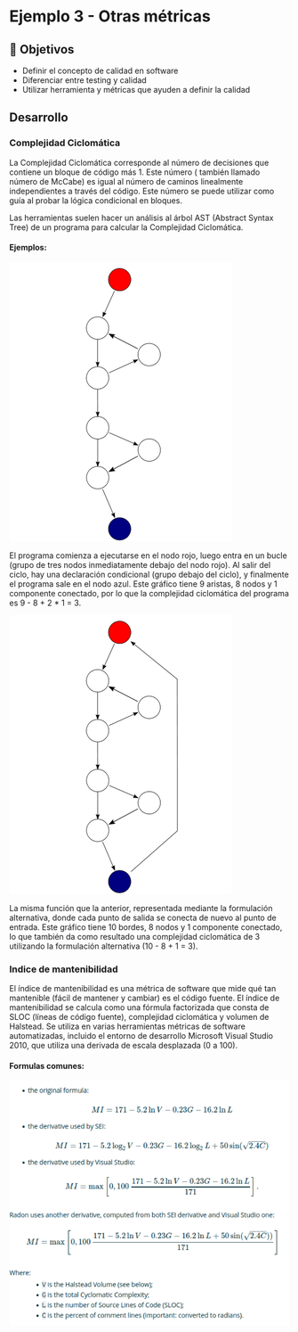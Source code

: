 # Ejemplo 3 - Otras métricas

## :dart: Objetivos

- Definir el concepto de calidad en software
- Diferenciar entre testing y calidad
- Utilizar herramienta y métricas que ayuden a definir la calidad

## Desarrollo

### Complejidad Ciclomática

La Complejidad Ciclomática corresponde al número de decisiones que contiene un bloque de código más 1. Este número (
también llamado número de McCabe) es igual al número de caminos linealmente independientes a través del código. Este
número se puede utilizar como guía al probar la lógica condicional en bloques.

Las herramientas suelen hacer un análisis al árbol AST (Abstract Syntax Tree) de un programa para calcular la
Complejidad Ciclomática.

#### Ejemplos:

![img_2.png](img_2.png)

El programa comienza a ejecutarse en el nodo rojo, luego entra en un bucle (grupo de tres nodos inmediatamente debajo
del nodo rojo). Al salir del ciclo, hay una declaración condicional (grupo debajo del ciclo), y finalmente el programa
sale en el nodo azul. Este gráfico tiene 9 aristas, 8 nodos y 1 componente conectado, por lo que la complejidad
ciclomática del programa es 9 - 8 + 2 * 1 = 3.

![img_3.png](img_3.png)

La misma función que la anterior, representada mediante la formulación alternativa, donde cada punto de salida se
conecta de nuevo al punto de entrada. Este gráfico tiene 10 bordes, 8 nodos y 1 componente conectado, lo que también da
como resultado una complejidad ciclomática de 3 utilizando la formulación alternativa (10 - 8 + 1 = 3).

### Indice de mantenibilidad

El índice de mantenibilidad es una métrica de software que mide qué tan mantenible (fácil de mantener y cambiar) es el
código fuente. El índice de mantenibilidad se calcula como una fórmula factorizada que consta de SLOC (líneas de código
fuente), complejidad ciclomática y volumen de Halstead. Se utiliza en varias herramientas métricas de software
automatizadas, incluido el entorno de desarrollo Microsoft Visual Studio 2010, que utiliza una derivada de escala
desplazada (0 a 100).

#### Formulas comunes:

![img_4.png](img_4.png)

